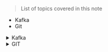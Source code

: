 
> List of topics covered in this note

- Kafka
- Git


<details><summary> Kafka </summary>


> This repository has the complete code related to kafka producers/consumers using spring boot.

- [Setup-Kafka](https://github.com/Avinashlikes/Resources/blob/master/Kafka.md)

> Securing your Kafka Cluster using SSL

- [Kafka SSL SetUp](https://github.com/Avinashlikes/Resources/blob/master/Kafka_Security.md)

</details>

<details> <summary> GIT </summary>
 
 
</details>
